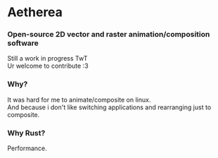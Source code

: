 # Aetherea
### Open-source 2D vector and raster animation/composition software

Still a work in progress TwT </br>
Ur welcome to contribute :3

### **Why?**
It was hard for me to animate/composite on linux. </br>
And because i don't like switching applications and rearranging just to composite.

### **Why Rust?**
Performance.